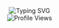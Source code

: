 <div align="center">
  <img src="https://readme-typing-svg.herokuapp.com?font=Fira+Code&weight=500&size=32&pause=1000&color=0077B5&center=true&vCenter=true&width=600&height=80&lines=Let's+connect+and+build+together" alt="Typing SVG" />
</div>

<div align="center">
  <img src="https://komarev.com/ghpvc/?username=sridharmalladi&style=for-the-badge&color=0077B5&label=Profile+Views&labelColor=1e90ff" alt="Profile Views" />
</div>